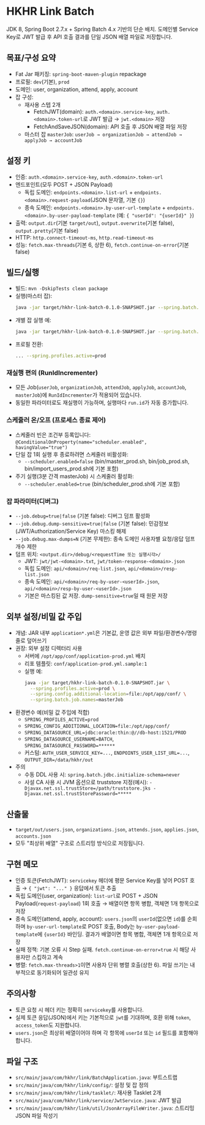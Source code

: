 # HKHR Link Batch

JDK 8, Spring Boot 2.7.x + Spring Batch 4.x 기반의 단순 배치. 도메인별 Service Key로 JWT 발급 후 API 호출 결과를 단일 JSON 배열 파일로 저장합니다.

## 목표/구성 요약
- Fat Jar 패키징: `spring-boot-maven-plugin` repackage
- 프로필: `dev`(기본), `prod`
- 도메인: user, organization, attend, apply, account
- 잡 구성:
  - 재사용 스텝 2개
    - FetchJWT(domain): `auth.<domain>.service-key`, `auth.<domain>.token-url`로 JWT 발급 → `jwt.<domain>` 저장
    - FetchAndSaveJSON(domain): API 호출 후 JSON 배열 파일 저장
  - 마스터 잡 `masterJob`: `userJob → organizationJob → attendJob → applyJob → accountJob`

## 설정 키
- 인증: `auth.<domain>.service-key`, `auth.<domain>.token-url`
- 엔드포인트(모두 POST + JSON Payload)
  - 독립 도메인: `endpoints.<domain>.list-url` + `endpoints.<domain>.request-payload`(JSON 문자열, 기본 `{}`)
  - 종속 도메인: `endpoints.<domain>.by-user-url-template` + `endpoints.<domain>.by-user-payload-template` (예: `{ "userId": "{userId}" }`)
- 출력: `output.dir`(기본 `target/out`), `output.overwrite`(기본 false), `output.pretty`(기본 false)
- HTTP: `http.connect-timeout-ms`, `http.read-timeout-ms`
- 성능: `fetch.max-threads`(기본 6, 상한 6), `fetch.continue-on-error`(기본 false)

## 빌드/실행
- 빌드: `mvn -DskipTests clean package`
- 실행(마스터 잡):
  ```bash
  java -jar target/hkhr-link-batch-0.1.0-SNAPSHOT.jar --spring.batch.job.names=masterJob
  ```
- 개별 잡 실행 예:
  ```bash
  java -jar target/hkhr-link-batch-0.1.0-SNAPSHOT.jar --spring.batch.job.names=userJob
  ```
- 프로필 전환:
  ```bash
  ... --spring.profiles.active=prod
  ```

### 재실행 편의 (RunIdIncrementer)
- 모든 Job(`userJob`, `organizationJob`, `attendJob`, `applyJob`, `accountJob`, `masterJob`)에 `RunIdIncrementer`가 적용되어 있습니다.
- 동일한 파라미터로도 재실행이 가능하며, 실행마다 `run.id`가 자동 증가합니다.

### 스케줄러 온/오프 (프로세스 종료 제어)
- 스케줄러 빈은 조건부 등록입니다: `@ConditionalOnProperty(name="scheduler.enabled", havingValue="true")`
- 단일 잡 1회 실행 후 종료하려면 스케줄러 비활성화:
  - `--scheduler.enabled=false` (bin/master_prod.sh, bin/job_prod.sh, bin/import_users_prod.sh에 기본 포함)
- 주기 실행(3분 간격 masterJob) 시 스케줄러 활성화:
  - `--scheduler.enabled=true` (bin/scheduler_prod.sh에 기본 포함)

### 잡 파라미터(디버그)
- `--job.debug=true|false` (기본 false): 디버그 덤프 활성화
- `--job.debug.dump-sensitive=true|false` (기본 false): 민감정보(JWT/Authorization/Service Key) 마스킹 해제
- `--job.debug.max-dumps=N` (기본 무제한): 종속 도메인 사용자별 요청/응답 덤프 개수 제한
- 덤프 위치: `<output.dir>/debug/<requestTime 또는 실행시각>/`
  - JWT: `jwt/jwt-<domain>.txt`, `jwt/token-response-<domain>.json`
  - 독립 도메인: `api/<domain>/req-list.json`, `api/<domain>/resp-list.json`
  - 종속 도메인: `api/<domain>/req-by-user-<userId>.json`, `api/<domain>/resp-by-user-<userId>.json`
  - 기본은 마스킹된 값 저장. `dump-sensitive=true`일 때 원문 저장

## 외부 설정/비밀 값 주입
- 개념: JAR 내부 `application*.yml`은 기본값, 운영 값은 외부 파일/환경변수/명령줄로 덮어쓰기
- 권장: 외부 설정 디렉터리 사용
  - 서버에 `/opt/app/conf/application-prod.yml` 배치
  - 리포 템플릿: `conf/application-prod.yml.sample:1`
  - 실행 예:
    ```bash
    java -jar target/hkhr-link-batch-0.1.0-SNAPSHOT.jar \
      --spring.profiles.active=prod \
      --spring.config.additional-location=file:/opt/app/conf/ \
      --spring.batch.job.names=masterJob
    ```
- 환경변수 예(비밀 값 주입에 적합)
  - `SPRING_PROFILES_ACTIVE=prod`
  - `SPRING_CONFIG_ADDITIONAL_LOCATION=file:/opt/app/conf/`
  - `SPRING_DATASOURCE_URL=jdbc:oracle:thin:@//db-host:1521/PROD`
  - `SPRING_DATASOURCE_USERNAME=BATCH`, `SPRING_DATASOURCE_PASSWORD=******`
  - 커스텀: `AUTH_USER_SERVICE_KEY=...`, `ENDPOINTS_USER_LIST_URL=...`, `OUTPUT_DIR=/data/hkhr/out`
- 주의
  - 수동 DDL 사용 시: `spring.batch.jdbc.initialize-schema=never`
  - 사설 CA 사용 시 JVM 옵션으로 truststore 지정(예시):
    `-Djavax.net.ssl.trustStore=/path/truststore.jks -Djavax.net.ssl.trustStorePassword=*****`

## 산출물
- `target/out/users.json`, `organizations.json`, `attends.json`, `applies.json`, `accounts.json`
- 모두 "최상위 배열" 구조로 스트리밍 방식으로 저장됩니다.

## 구현 메모
- 인증 토큰(FetchJWT): `servicekey` 헤더에 평문 Service Key를 넣어 POST 호출 → `{ "jwt": "..." }` 응답에서 토큰 추출
- 독립 도메인(user, organization): `list-url`로 POST + JSON Payload(`request-payload`) 1회 호출 → 배열이면 항목 병합, 객체면 1개 항목으로 저장
- 종속 도메인(attend, apply, account): `users.json`의 `userId`(없으면 `id`)를 순회하며 `by-user-url-template`로 POST 호출, Body는 `by-user-payload-template`에 `{userId}` 바인딩. 결과가 배열이면 항목 병합, 객체면 1개 항목으로 저장
- 실패 정책: 기본 오류 시 Step 실패. `fetch.continue-on-error=true` 시 해당 사용자만 스킵하고 계속
- 병렬: `fetch.max-threads>1`이면 사용자 단위 병렬 호출(상한 6). 파일 쓰기는 내부적으로 동기화되어 일관성 유지

## 주의사항
- 토큰 요청 시 헤더 키는 정확히 `servicekey`를 사용합니다.
- 실제 토큰 응답(JSON)에서 키는 기본적으로 `jwt`를 기대하며, 호환 위해 `token`, `access_token`도 지원합니다.
- `users.json`은 최상위 배열이어야 하며 각 항목에 `userId` 또는 `id` 필드를 포함해야 합니다.

## 파일 구조
- `src/main/java/com/hkhr/link/BatchApplication.java`: 부트스트랩
- `src/main/java/com/hkhr/link/config/`: 설정 및 잡 정의
- `src/main/java/com/hkhr/link/tasklet/`: 재사용 Tasklet 2개
- `src/main/java/com/hkhr/link/service/JwtService.java`: JWT 발급
- `src/main/java/com/hkhr/link/util/JsonArrayFileWriter.java`: 스트리밍 JSON 파일 작성기
